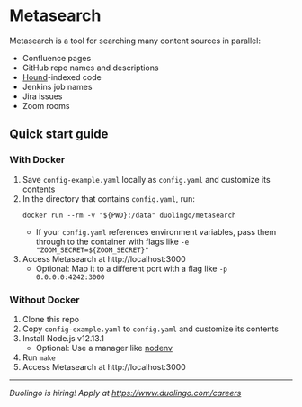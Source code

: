 # Metasearch

Metasearch is a tool for searching many content sources in parallel:

- Confluence pages
- GitHub repo names and descriptions
- [Hound](https://github.com/hound-search/hound)-indexed code
- Jenkins job names
- Jira issues
- Zoom rooms

## Quick start guide

### With Docker

1. Save `config-example.yaml` locally as `config.yaml` and customize its contents
1. In the directory that contains `config.yaml`, run:
   ```shell
   docker run --rm -v "${PWD}:/data" duolingo/metasearch
   ```
   - If your `config.yaml` references environment variables, pass them through to the container with flags like `-e "ZOOM_SECRET=${ZOOM_SECRET}"`
1. Access Metasearch at http://localhost:3000
   - Optional: Map it to a different port with a flag like `-p 0.0.0.0:4242:3000`

### Without Docker

1. Clone this repo
1. Copy `config-example.yaml` to `config.yaml` and customize its contents
1. Install Node.js v12.13.1
   - Optional: Use a manager like [nodenv](https://github.com/nodenv/nodenv)
1. Run `make`
1. Access Metasearch at http://localhost:3000

---

_Duolingo is hiring! Apply at https://www.duolingo.com/careers_
